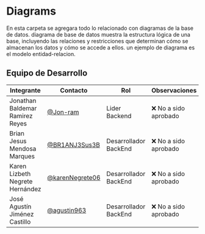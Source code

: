 # Diagrams
En esta carpeta se agregara todo lo relacionado con diagramas de la base de datos. diagrama de base de datos muestra la estructura lógica de una base, incluyendo las relaciones y restricciones que determinan cómo se almacenan los datos y cómo se accede a ellos. un ejemplo de diagrama es el modelo entidad-relacion.

 ## Equipo de Desarrollo
|Integrante|Contacto|Rol|Observaciones|
|----------|-------|---|-------------|
| Jonathan Baldemar Ramirez Reyes|[@Jon-ram](https://github.com/Jon-ram)|Lider Backend|❌ No a sido aprobado
| Brian Jesus Mendosa Marques|[@BR1ANJ3Sus3B](https://github.com/BR1ANJ3Sus3B)|Desarrollador BackEnd|❌ No a sido aprobado
| Karen Lizbeth Negrete Hernández|[@karenNegrete06](https://github.com/karenNegrete06)| Desarrollador BackEnd|❌ No a sido aprobado
| José Agustín Jiménez Castillo|[@agustin963](https://github.com/agustin963)|Desarrollador BackEnd|❌ No a sido aprobado
